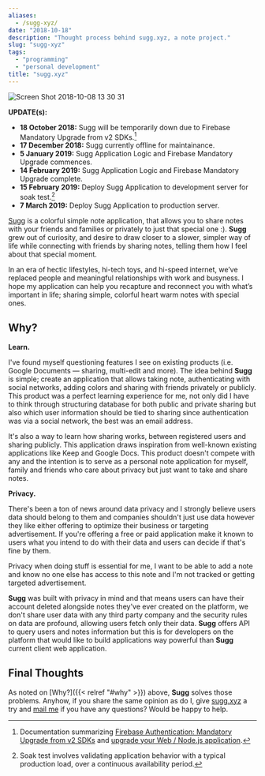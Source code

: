 ```yaml
---
aliases:
  - /sugg-xyz/
date: "2018-10-18"
description: "Thought process behind sugg.xyz, a note project."
slug: "sugg-xyz"
tags:
  - "programming"
  - "personal development"
title: "sugg.xyz"
---
```



![Screen Shot 2018-10-08 13 30 31]


**UPDATE(s):**

- **18 October 2018:** Sugg will be temporarily down due to Firebase Mandatory Upgrade from v2 SDKs.[^1]
- **17 December 2018:** Sugg currently offline for maintainance.
- **5 January 2019:** Sugg Application Logic and Firebase Mandatory Upgrade commences.
- **14 February 2019:** Sugg Application Logic and Firebase Mandatory Upgrade complete.
- **15 February 2019:** Deploy Sugg Application to development server for soak test.[^2]
- **7 March 2019:** Deploy Sugg Application to production server.

[Sugg][] is a colorful simple note application, that allows you to share notes with your friends and families or privately to just that special one :). **Sugg** grew out of curiosity, and desire to draw closer to a slower, simpler way of life while connecting with friends by sharing notes, telling them how I feel about that special moment.

In an era of hectic lifestyles, hi-tech toys, and hi-speed internet, we’ve replaced people and meaningful relationships with work and busyness. I hope my application can help you recapture and reconnect you with what’s important in life; sharing simple, colorful heart warm notes with special ones.


## Why?

**Learn.**

I've found myself questioning features I see on existing products (i.e. Google Documents — sharing, multi-edit and more). The idea behind **Sugg** is simple; create an application that allows taking note, authenticating with social networks, adding colors and sharing with friends privately or publicly. This product was a perfect learning experience for me, not only did I have to think through structuring database for both public and private sharing but also which user information should be tied to sharing since authentication was via a social network, the best was an email address.

It's also a way to learn how sharing works, between registered users and sharing publicly. This application draws inspiration from well-known existing applications like Keep and Google Docs. This product doesn't compete with any and the intention is to serve as a personal note application for myself, family and friends who care about privacy but just want to take and share notes.

**Privacy.**

There's been a ton of news around data privacy and I strongly believe users data should belong to them and companies shouldn't just use data however they like either offering to optimize their business or targeting advertisement. If you're offering a free or paid application make it known to users what you intend to do with their data and users can decide if that's fine by them.

Privacy when doing stuff is essential for me, I want to be able to add a note and know no one else has access to this note and I'm not tracked or getting targeted advertisement.

**Sugg** was built with privacy in mind and that means users can have their account deleted alongside notes they've ever created on the platform, we don't share user data with any third party company and the security rules on data are profound, allowing users fetch only their data. **Sugg** offers API to query users and notes information but this is for developers on the platform that would like to build applications way powerful than **Sugg** current client web application.


## Final Thoughts

As noted on [Why?]({{< relref "#why" >}}) above, **Sugg** solves those problems. Anyhow, if you share the same opinion as do I, give [sugg.xyz][] a try and [mail me][] if you have any questions? Would be happy to help.

  [^1]: Documentation summarizing [Firebase Authentication: Mandatory Upgrade from v2 SDKs][] and [upgrade your Web / Node.js application][].
  [^2]: Soak test involves validating application behavior with a typical production load, over a continuous availability period.

  [Screen Shot 2018-10-08 13 30 31]: /static/images/2018/Screen%20Shot%202018-10-08%2013%2030%2031.png "Screen Shot 2018-10-08 13 30 31"
  [Sugg]: http://www.sugg.xyz/note/d/-LNbXB765JuPKa3C7SMC?uid=google:100527560885026371643&meta_id=-LNbXBElq5zsLHRg9aYQ&shared=false "Sugg — Thought"
  [sugg.xyz]: http://www.sugg.xyz "Sugg"
  [mail me]: mailto:r@akinjide.me "Akinjide Bankole' Email"
  [Firebase Authentication: Mandatory Upgrade from v2 SDKs]: https://docs.google.com/document/d/1vpQV8DBQLkIZci7Vh8N4LUHyTkBOsuW5eXE1x8IAqvw/edit "Firebase Authentication: Mandatory Upgrade from v2 SDKs"
  [upgrade your Web / Node.js application]: https://firebase.google.com/support/guides/firebase-web "upgrade your Web / Node.js application"
  [Soak test]: https://en.wikipedia.org/wiki/Soak_testing "Soak test"
